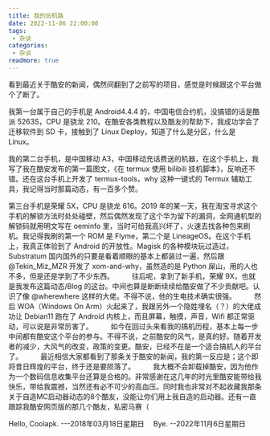```yaml
---
title: 我的玩机路
date: 2022-11-06 22:00:00
tags:
 - 杂谈
categories:
 - 杂谈
readmore: true
---
```


  看到最近关于酷安的新闻，偶然间翻到了之前写的项目，感觉是时候跟这个平台做个了断了。

  我第一台属于自己的手机是 Android4.4.4 的，中国电信合约机，没搞错的话是酷派 5263S，CPU 是骁龙 210。在酷安各类教程以及酷友的帮助下，我成功学会了迁移软件到 SD 卡，接触到了 Linux Deploy，知道了什么是分区，什么是 Linux。

  我的第二台手机，是中国移动 A3，中国移动充话费送的机器，在这个手机上，我写了我在酷安发布的第一篇图文，《在 termux 使用 bilibili 挂机脚本》，反响还不错。还在这台手机上开发了 termux-tools，why 这种一键式的 Termux 辅助工具，我记得当时那篇动态，有一百多个赞。

  第三台手机是荣耀 5X，CPU 是骁龙 616。2019 年的某一天，我在淘宝寻求这个手机的解锁方法时处处碰壁，然后偶然发现了这个华为留下的漏洞，全网通机型的解锁码就用明文写在 oeminfo 里，当时可给我高兴坏了，火速去找各种包来刷机。我记得我刷的第一个 ROM 是 Flyme，第二个是 LineageOS。在这个手机上，我真正体验到了 Android 的开放性。Magisk 的各种模块玩过造过，Substratum 国内国外的只要是看着顺眼的基本上都装过一遍，然后跟 @Tekin_Miz_MZR 开发了 xom-and-why，虽然造的是 Python 屎山，用的人也不多，但是还是学到了不少东西。
　　
  往后呢，拿到了新手机，荣耀 9X，也就是我发布这篇动态/Blog 的这台。中间也算是断断续续给酷安做了不少贡献吧。认识了像 @wherewhere 这样的大佬。不得不说，他的生电技术确实很强。
　　
  然后 WOA（Windows On Arm）火起来了，我跟另外一个隐姓埋名（？）的大佬成功让 Debian11 跑在了 Android 内核上，而且屏幕，触摸，声音，Wifi 都正常驱动，可以说是非常厉害了。
　　
  如今在回过头来看我的搞机历程，基本上每一步中间都有酷安这个平台的参与。不得不说，之前酷安的风气，是真的好。随着开发者的减少，大风气的改变，政策的变更。酷安，已经不在是一个适合搞机人的平台了。
　　
  最近相信大家都看到了那条关于酷安的新闻，我的第一反应是；这个即将昔日辉煌的平台，终于还是要陨落了。
　　
  我大概不会卸载掉酷安，因为他作为一个数码信息收集平台还算是合格的。非常感谢在这几年的时光里酷安能带给我快乐，带给我震撼，当然还有必不可少的高血压。同时我也非常对不起收藏我那条关于自造MC启动器动态的8个酷友，没能让你们用上我自造的启动器。还有一直跟踪我酷安网页版的那几个酷友，私密马赛（

  Hello, Coolapk.      ---2018年03月18日星期日
　Bye.  --2022年11月6日星期日
